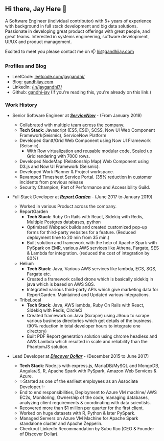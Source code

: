 ## Hi there, Jay Here 👋

A Software Engineer (individual contributor) with 5+ years of experience with background in full stack development and big data solutions. Passionate in developing great product offerings with great people, and great teams. Interested in systems engineering, software development, UI/UX and product management.

Excited to meet you please contact me on 📫 [hi@gandhijay.com](https://link.gandhijay.com/mail)

### Profiles and Blog

- LeetCode: [leetcode.com/jaygandhi/](https://link.gandhijay.com/leetcode)
- Blog: [gandhijay.com](https://link.gandhijay.com/website)
- LinkedIn: [/in/jaygandhi7/](https://link.gandhijay.com/linkedin)
- Github: [gandhi-jay](https://link.gandhijay.com/github) (If you're reading this, you're already on this link.)

### Work History

- Senior Software Engineer at **_[ServiceNow](https://www.servicenow.com/)_** - (From January 2019)

  - Collabrated with multiple team across the company.
  - **Tech Stack**: Javascript (ES5, ES6), SCSS, Now UI Web Component Framework(Seismic), ServiceNow Platform
  - Developed Gantt/Grid Web Component using Now UI Framework (Seismic).
    - With Row virtualization and reusable modular code, Scaled up Grid rendering with 7000 rows.
  - Developed NodeMap (Relationship Map) Web Component using D3.js and Now UI Framework (Seismic).
  - Developed Work Planner & Project workspace.
  - Revamped Timesheet Service Portal. (35% reduction in customer incidents from previous release
  - Security Champion, Part of Performance and Accessibility Guild.

- Full Stack Developer at **_[Report Garden](https://reportgarden.com/)_** - (June 2017 to January 2019)

  - Worked in various Product across the company.
  - ReportGarden
    - **Tech Stack**: Ruby On Rails with React, Sidekiq with Redis, Multiple Postgres databases, python
    - Optimized Webpack builds and created customized pop-up forms for third-party websites for a feature. (Reduced deployment time to 20 min from 35 min.)
    - Built solution and framework with the help of Apache Spark with PySpark on EMR, various AWS services like Athena, Fargate, SES & Lambda for integration. (reduced the cost of integration by 80%)
  - Helium
    - **Tech Stack**: Java, Various AWS services like lambda, ECS, SQS, Fargate etc.
    - Created a framework called drone which is basically sidekiq in java which is based on AWS SQS.
    - Integrated various third-party APIs which give marketing data for ReportGarden. Maintained and Updated various integrations.
  - TribeLocal
    - **Tech Stack**: Java, AWS lambda, Ruby On Rails with React, Sidekiq with Redis, CircleCi
    - Created framework on Java (Scrapie) using JSoup to scrape various business directories which get details of the business. (90% reduction in total developer hours to integrate one directory)
    - Built PDF Report generation solution using chrome headless and AWS Lambda which resulted in scale and reliability than the PhantomJS solution.

- Lead Developer at **_[Discover Dollar](https://www.discoverdollar.com/)_** - (December 2015 to June 2017)
  - **Tech Stack**: Node.js with express.js, MariaDB/MySQL and MongoDB, AngularJS, R, Apache Spark with PySpark, Amazon Web Services & Azure.
  - ✨Started as one of the earliest employees as an Associate Developer.✨
  - End to end responsibilities, Deployment to Azure VM machine/ AWS EC2s, Monitoring, Ownership of the code, managing databases, analyzing client requirements & coordinating with data scientists.
  - Recovered more than $1 million per quarter for the first client.
  - Worked on huge datasets with R, Python & later PySpark.
  - Managed Servers on Azure VM Machine for Apache Spark standalone cluster and Apache Zeppelin.
  - Checkout LinkedIn Recommandation by Subu Rao (CEO & Founder of Discover Dollar).

<!--
**gandhi-jay/gandhi-jay** is a ✨ _special_ ✨ repository because its `README.md` (this file) appears on your GitHub profile.

Here are some ideas to get you started:

- 🔭 I’m currently working on ...
- 🌱 I’m currently learning ...
- 👯 I’m looking to collaborate on ...
- 🤔 I’m looking for help with ...
- 💬 Ask me about ...
- 📫 How to reach me: ...
- 😄 Pronouns: ...
- ⚡ Fun fact: ...
-->
